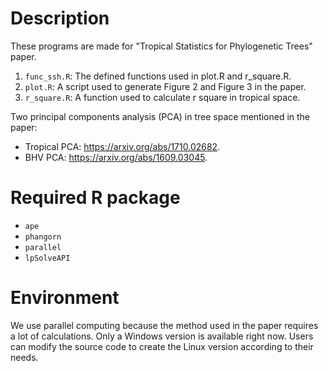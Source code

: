 # Description
These programs are made for "Tropical Statistics for Phylogenetic Trees" paper.

1. `func_ssh.R`: The defined functions used in plot.R and r_square.R.
2. `plot.R`:     A script used to generate Figure 2 and Figure 3 in the paper.
3. `r_square.R`: A function used to calculate r square in tropical space.

Two principal components analysis (PCA) in tree space mentioned in the paper:

* Tropical PCA: https://arxiv.org/abs/1710.02682.
* BHV PCA: https://arxiv.org/abs/1609.03045.

# Required R package

* `ape`
* `phangorn`
* `parallel`
* `lpSolveAPI`

# Environment
We use parallel computing because the method used in the paper requires a lot of calculations. Only a Windows version is available right now. Users can modify the source code to create the Linux version according to their needs.
